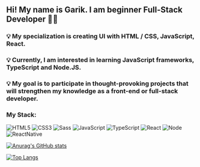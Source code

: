 ## Hi! My name is Garik. I am beginner Full-Stack Developer 👨‍💻

### 💡 My specialization is creating UI with HTML / CSS, JavaScript, React.

### 💡 Currently, I am interested in learning JavaScript frameworks, TypeScript and Node.JS.

### 💡 My goal is to participate in thought-provoking projects that will strengthen my knowledge as a front-end or full-stack developer.

### My Stack:

![HTML5](https://img.shields.io/badge/-HTML5-554455?style=for-the-badge&logo=html5&logoColor=47C5FB)
![CSS3](https://img.shields.io/badge/-CSS3-554455?style=for-the-badge&logo=CSS3&logoColor=097CDB)
![Sass](https://img.shields.io/badge/-Sass-554455?style=for-the-badge&logo=Sass&logoColor=F8C52C)
![JavaScript](https://img.shields.io/badge/-JavaScript-554455?style=for-the-badge&logo=JavaScript&logoColor=E9D54D)
![TypeScript](https://img.shields.io/badge/-TypeScript-554455?style=for-the-badge&logo=TypeScript&logoColor=F88C00)
![React](https://img.shields.io/badge/-React-554455?style=for-the-badge&logo=React&logoColor=00648B)
![Node](https://img.shields.io/badge/-Node-554455?style=for-the-badge&logo=Node&logoColor=E5D3FF)
![ReactNative](https://img.shields.io/badge/-ReactNative-554455?style=for-the-badge&logo=ReactNative&logoColor=F88C00)

[![Anurag's GitHub stats](https://github-readme-stats.vercel.app/api?username=garikdallari&show_icons=true&theme=dark)](https://github.com/anuraghazra/github-readme-stats)

[![Top Langs](https://github-readme-stats.vercel.app/api/top-langs/?username=garikdallari&langs_count=8)](https://github.com/anuraghazra/github-readme-stats)
